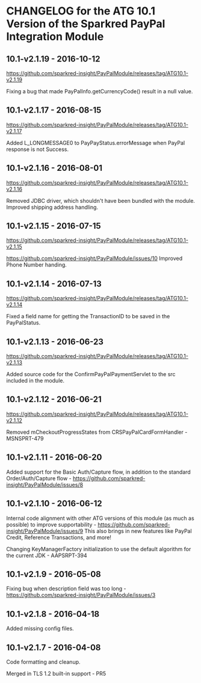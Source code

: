 # CHANGELOG for the ATG 10.1 Version of the Sparkred PayPal Integration Module

##	10.1-v2.1.19 - 2016-10-12
https://github.com/sparkred-insight/PayPalModule/releases/tag/ATG10.1-v2.1.19

Fixing a bug that made PayPalInfo.getCurrencyCode() result in a null value.

##	10.1-v2.1.17 - 2016-08-15
https://github.com/sparkred-insight/PayPalModule/releases/tag/ATG10.1-v2.1.17

Added L_LONGMESSAGE0 to PayPayStatus.errorMessage when PayPal response is not Success.

##	10.1-v2.1.16 - 2016-08-01
https://github.com/sparkred-insight/PayPalModule/releases/tag/ATG10.1-v2.1.16

Removed JDBC driver, which shouldn't have been bundled with the module.
Improved shipping address handling.


##	10.1-v2.1.15 - 2016-07-15
https://github.com/sparkred-insight/PayPalModule/releases/tag/ATG10.1-v2.1.15

https://github.com/sparkred-insight/PayPalModule/issues/10
Improved Phone Number handing.

##	10.1-v2.1.14 - 2016-07-13
https://github.com/sparkred-insight/PayPalModule/releases/tag/ATG10.1-v2.1.14

Fixed a field name for getting the TransactionID to be saved in the PayPalStatus.

##	10.1-v2.1.13 - 2016-06-23
https://github.com/sparkred-insight/PayPalModule/releases/tag/ATG10.1-v2.1.13

Added source code for the ConfirmPayPalPaymentServlet to the src included in the module.


##	10.1-v2.1.12 - 2016-06-21
https://github.com/sparkred-insight/PayPalModule/releases/tag/ATG10.1-v2.1.12

Removed mCheckoutProgressStates from CRSPayPalCardFormHandler - MSNSPRT-479


##	10.1-v2.1.11 - 2016-06-20

Added support for the Basic Auth/Capture flow, in addition to the standard Order/Auth/Capture flow - https://github.com/sparkred-insight/PayPalModule/issues/8



##	10.1-v2.1.10 - 2016-06-12

Internal code alignment with other ATG versions of this module (as much as possible) to improve supportability - https://github.com/sparkred-insight/PayPalModule/issues/9
This also brings in new features like PayPal Credit, Reference Transactions, and more!

Changing KeyManagerFactory initialization to use the default algorithm for the current JDK - AAPSRPT-394


##	10.1-v2.1.9 - 2016-05-08

Fixing bug when description field was too long - https://github.com/sparkred-insight/PayPalModule/issues/3

##	10.1-v2.1.8 - 2016-04-18

Added missing config files.


##	10.1-v2.1.7 - 2016-04-08

Code formatting and cleanup.

Merged in TLS 1.2 built-in support - PR5

